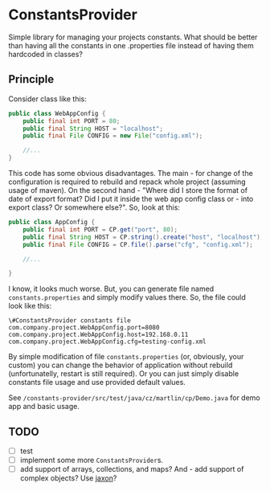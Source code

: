 # ConstantsProvider

Simple library for managing your projects constants. What should be better than having all the constants in one .properties file instead of having them hardcoded in classes?

## Principle
Consider class like this:
```java
public class WebAppConfig {
	public final int PORT = 80;
	public final String HOST = "localhost";
	public final File CONFIG = new File("config.xml");

	//...
}
```
This code has some obvious disadvantages. The main - for change of the configuration is required to rebuild and repack whole project (assuming usage of maven). On the second hand - "Where did I store the format of date of export format? Did I put it inside the web app config class or - into export class? Or somewhere else?". So, look at this:
```java
public class AppConfig {
	public final int PORT = CP.get("port", 80);
	public final String HOST = CP.string().create("host", "localhost");
	public final File CONFIG = CP.file().parse("cfg", "config.xml");

	//...

}
```
I know, it looks much worse. But, you can generate file named `constants.properties` and simply modify values there. So, the file could look like this:
```properties
\#ConstantsProvider constants file 
com.company.project.WebAppConfig.port=8080
com.company.project.WebAppConfig.host=192.168.0.11
com.company.project.WebAppConfig.cfg=testing-config.xml
```  
By simple modification of file `constants.properties` (or, obviously, your custom) you can change the behavior of application without rebuild (unfortunatelly, restart is still required). Or you can just simply disable constants file usage and use provided default values.

See `/constants-provider/src/test/java/cz/martlin/cp/Demo.java` for demo app and basic usage.

## TODO
- [ ] test
- [ ] implement some more `ConstantsProvider`s.
- [ ] add support of arrays, collections, and maps? And - add support of complex objects? Use [jaxon](http://github.com/martlin2cz/jaxon)? 